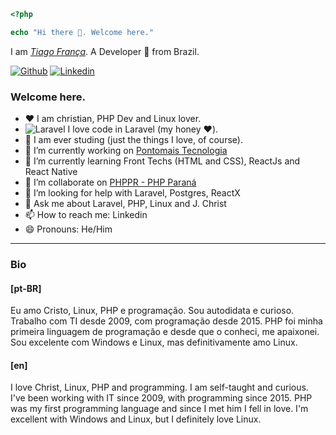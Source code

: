 
```php
<?php

echo "Hi there 👋. Welcome here."
```

I am [*Tiago França*](https://www.linkedin.com/in/tiago-fran%C3%A7a/?locale=en_US). A Developer 🚀 from Brazil.

[![Github](https://img.shields.io/badge/-Github-black?style=social&logo=Github)](https://github.com/tiagofrancafernandes)
[![Linkedin](https://img.shields.io/badge/-LinkedIn-blue?style=social&logo=Linkedin)](https://www.linkedin.com/in/tiago-fran%C3%A7a/?locale=en_US)


### Welcome here.
- :heart: I am christian, PHP Dev and Linux lover.
- ![Laravel](https://img.shields.io/badge/--white?logo=laravel) I love code in Laravel (my honey :heart:).  
- :book: I am ever studing (just the things I love, of course).
- 🔭 I’m currently working on [Pontomais Tecnologia](https://pontomais.com.br/)
- 🌱 I’m currently learning Front Techs (HTML and CSS), ReactJs and React Native 
- 👯 I’m collaborate on [PHPPR - PHP Paraná](https://github.com/phppr/)
- 🤔 I’m looking for help with Laravel, Postgres, ReactX
- 💬 Ask me about Laravel, PHP, Linux and J. Christ
- 📫 How to reach me: Linkedin
- 😄 Pronouns: He/Him
<!--
- ⚡ Fun fact: I love
-->
---
### Bio

#### [pt-BR]
Eu amo Cristo, Linux, PHP e programação. Sou autodidata e curioso. Trabalho com TI desde 2009, com programação desde 2015.
PHP foi minha primeira linguagem de programação e desde que o conheci, me apaixonei.
Sou excelente com Windows e Linux, mas definitivamente amo Linux. 

#### [en]
I love Christ, Linux, PHP and programming. I am self-taught and curious. I've been working with IT since 2009, with programming since 2015.
PHP was my first programming language and since I met him I fell in love.
I'm excellent with Windows and Linux, but I definitely love Linux. 
